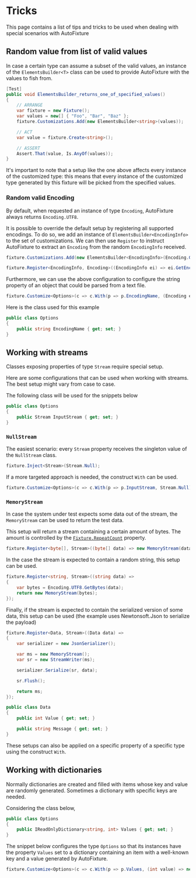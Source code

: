 # Tricks

This page contains a list of tips and tricks to be used when dealing with special scenarios with AutoFixture

## Random value from list of valid values

In case a certain type can assume a subset of the valid values, an instance of the `ElementsBuilder<T>` class can be used to provide AutoFixture with the values to fish from.

```csharp
[Test]
public void ElementsBuilder_returns_one_of_specified_values()
{
    // ARRANGE
    var fixture = new Fixture();
    var values = new[] { "Foo", "Bar", "Baz" };
    fixture.Customizations.Add(new ElementsBuilder<string>(values));

    // ACT
    var value = fixture.Create<string>();

    // ASSERT
    Assert.That(value, Is.AnyOf(values));
}
```

It's important to note that a setup like the one above affects every instance of the customized type: this means that every instance of the customized type generated by this fixture will be picked from the specified values.

### Random valid Encoding

By default, when requested an instance of type `Encoding`, AutoFixture always returns `Encoding.UTF8`.

It is possible to override the default setup by registering all supported encodings. To do so, we add an instance of `ElementsBuilder<EncodingInfo>` to the set of customizations. We can then use `Register` to instruct AutoFixture to extract an `Encoding` from the random `EncodingInfo` received.

```csharp
fixture.Customizations.Add(new ElementsBuilder<EncodingInfo>(Encoding.GetEncodings()));

fixture.Register<EncodingInfo, Encoding>((EncodingInfo ei) => ei.GetEncoding());
```

Furthermore, we can use the above configuration to configure the string property of an object that could be parsed from a text file.

```csharp
fixture.Customize<Options>(c => c.With(p => p.EncodingName, (Encoding encoding) => encoding.WebName));
```

Here is the class used for this example

```csharp
public class Options
{
    public string EncodingName { get; set; }
}
```

## Working with streams

Classes exposing properties of type `Stream` require special setup.

Here are some configurations that can be used when working with streams. The best setup might vary from case to case.

The following class will be used for the snippets below

```csharp
public class Options
{
    public Stream InputStream { get; set; }
}
```

### `NullStream`

The easiest scenario: every `Stream` property receives the singleton value of the `NullStream` class.

```csharp
fixture.Inject<Stream>(Stream.Null);
```

If a more targeted approach is needed, the construct `With` can be used.

```csharp
fixture.Customize<Options>(c => c.With(p => p.InputStream, Stream.Null));
```

### `MemoryStream`

In case the system under test expects some data out of the stream, the `MemoryStream` can be used to return the test data.

This setup will return a stream containing a certain amount of bytes. The amount is controlled by the [`Fixture.RepeatCount`](https://github.com/emgdev/unit-testing-csharp/tree/62c15051244af213168e6641993597ce74b283e5/docs/Fixture/README.md#properties-of-ifixture) property.

```csharp
fixture.Register<byte[], Stream>((byte[] data) => new MemoryStream(data));
```

In the case the stream is expected to contain a random string, this setup can be used.

```csharp
fixture.Register<string, Stream>((string data) => 
{
    var bytes = Encoding.UTF8.GetBytes(data);
    return new MemoryStream(bytes);
});
```

Finally, if the stream is expected to contain the serialized version of some data, this setup can be used \(the example uses Newtonsoft.Json to serialize the payload\)

```csharp
fixture.Register<Data, Stream>((Data data) => 
{   
    var serializer = new JsonSerializer();

    var ms = new MemoryStream();
    var sr = new StreamWriter(ms);

    serializer.Serialize(sr, data);

    sr.Flush();

    return ms;
});

public class Data
{
    public int Value { get; set; }

    public string Message { get; set; }
}
```

These setups can also be applied on a specific property of a specific type using the construct `With`.

## Working with dictionaries

Normally dictionaries are created and filled with items whose key and value are randomly generated. Sometimes a dictionary with specific keys are needed.

Considering the class below,

```csharp
public class Options
{
    public IReadOnlyDictionary<string, int> Values { get; set; }
}
```

The snippet below configures the type `Options` so that its instances have the property `Values` set to a dictionary containing an item with a well-known key and a value generated by AutoFixture.

```csharp
fixture.Customize<Options>(c => c.With(p => p.Values, (int value) => new Dictionary<string, int> { ["my key"] = value }));
```

